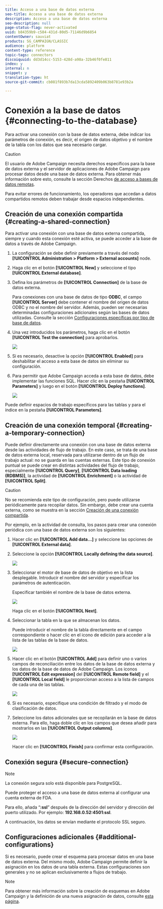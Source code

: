 ```yaml
---
title: Acceso a una base de datos externa
seo-title: Acceso a una base de datos externa
description: Acceso a una base de datos externa
seo-description: null
page-status-flag: never-activated
uuid: b84359b9-c584-431d-80d5-71146d9b6854
contentOwner: sauviat
products: SG_CAMPAIGN/CLASSIC
audience: platform
content-type: reference
topic-tags: connectors
discoiquuid: dd3d14cc-5153-428d-a98a-32b46f0fe811
index: y
internal: n
snippet: y
translation-type: ht
source-git-commit: cb081f893b7da13cda5892409b063b8781e93b2a

---
```



# Conexión a la base de datos {#connecting-to-the-database}

Para activar una conexión con la base de datos externa, debe indicar los parámetros de conexión, es decir, el origen de datos objetivo y el nombre de la tabla con los datos que sea necesario cargar.

>[!CAUTION]
>
>El usuario de Adobe Campaign necesita derechos específicos para la base de datos externa y el servidor de aplicaciones de Adobe Campaign para procesar datos desde una base de datos externa. Para obtener más información sobre esto, consulte la sección Derechos [de acceso a bases de datos remotas](../../platform/using/remote-database-access-rights.md).
>
>Para evitar errores de funcionamiento, los operadores que accedan a datos compartidos remotos deben trabajar desde espacios independientes.

## Creación de una conexión compartida {#creating-a-shared-connection}

Para activar una conexión con una base de datos externa compartida, siempre y cuando esta conexión esté activa, se puede acceder a la base de datos a través de Adobe Campaign.

1. La configuración se debe definir previamente a través del nodo **[!UICONTROL Administration > Platform > External accounts]** node.
1. Haga clic en el botón **[!UICONTROL New]** y seleccione el tipo **[!UICONTROL External database]**.
1. Defina los parámetros de **[!UICONTROL Connection]** de la base de datos externa.

   Para conexiones con una base de datos de tipo **ODBC**, el campo **[!UICONTROL Server]** debe contener el nombre del origen de datos ODBC y no el nombre del servidor. Además, pueden ser necesarias determinadas configuraciones adicionales según las bases de datos utilizadas. Consulte la sección [Configuraciones específicas por tipo de base de datos](../../platform/using/specific-configuration-database.md).

1. Una vez introducidos los parámetros, haga clic en el botón **[!UICONTROL Test the connection]** para aprobarlos.

   ![](assets/wf-external-account-create.png)

1. Si es necesario, desactive la opción **[!UICONTROL Enabled]** para deshabilitar el acceso a esta base de datos sin eliminar su configuración.
1. Para permitir que Adobe Campaign acceda a esta base de datos, debe implementar las funciones SQL. Hacer clic en la pestaña **[!UICONTROL Parameters]** y luego en el botón **[!UICONTROL Deploy functions]**.

   ![](assets/wf-external-account-functions.png)

Puede definir espacios de trabajo específicos para las tablas y para el índice en la pestaña **[!UICONTROL Parameters]**.

## Creación de una conexión temporal {#creating-a-temporary-connection}

Puede definir directamente una conexión con una base de datos externa desde las actividades de flujo de trabajo. En este caso, se trata de una base de datos externa local, reservada para utilizarse dentro de un flujo de trabajo actual: no se guarda en las cuentas externas. Este tipo de conexión puntual se puede crear en distintas actividades del flujo de trabajo, especialmente **[!UICONTROL Query]**, **[!UICONTROL Data loading (RDBMS)]**, la actividad de **[!UICONTROL Enrichment]** o la actividad de **[!UICONTROL Split]**.

>[!CAUTION]
>
>No se recomienda este tipo de configuración, pero puede utilizarse periódicamente para recopilar datos. Sin embargo, debe crear una cuenta externa, como se muestra en la sección [Creación de una conexión compartida](#creating-a-shared-connection).

Por ejemplo, en la actividad de consulta, los pasos para crear una conexión periódica con una base de datos externa son los siguientes:

1. Hacer clic en **[!UICONTROL Add data...]** y seleccione las opciones de **[!UICONTROL External data]**.
1. Seleccione la opción **[!UICONTROL Locally defining the data source]**.

   ![](assets/wf_add_data_local_external_data.png)

1. Seleccionar el motor de base de datos de objetivo en la lista desplegable. Introducir el nombre del servidor y especificar los parámetros de autenticación.

   Especificar también el nombre de la base de datos externa.

   ![](assets/wf_add_data_local_external_data_param.png)

   Haga clic en el botón **[!UICONTROL Next]**.

1. Seleccionar la tabla en la que se almacenan los datos.

   Puede introducir el nombre de la tabla directamente en el campo correspondiente o hacer clic en el icono de edición para acceder a la lista de las tablas de la base de datos.

   ![](assets/wf_add_data_local_external_data_select_table.png)

1. Hacer clic en el botón **[!UICONTROL Add]** para definir uno o varios campos de reconciliación entre los datos de la base de datos externa y los datos de la base de datos de Adobe Campaign. Los iconos **[!UICONTROL Edit expression]** del **[!UICONTROL Remote field]** y el **[!UICONTROL Local field]** le proporcionan acceso a la lista de campos de cada una de las tablas.

   ![](assets/wf_add_data_local_external_data_join.png)

1. Si es necesario, especifique una condición de filtrado y el modo de clasificación de datos.
1. Seleccione los datos adicionales que se recopilarán en la base de datos externa. Para ello, haga doble clic en los campos que desea añadir para mostrarlos en las **[!UICONTROL Output columns]**.

   ![](assets/wf_add_data_local_external_data_select.png)

   Hacer clic en **[!UICONTROL Finish]** para confirmar esta configuración.

## Conexión segura {#secure-connection}

>[!NOTE]
>
>La conexión segura solo está disponible para PostgreSQL.

Puede proteger el acceso a una base de datos externa al configurar una cuenta externa de FDA.

Para ello, añada “**:ssl**” después de la dirección del servidor y dirección del puerto utilizado. Por ejemplo: **192.168.0.52:4501:ssl**.

A continuación, los datos se envían mediante el protocolo SSL seguro.

## Configuraciones adicionales {#additional-configurations}

Si es necesario, puede crear el esquema para procesar datos en una base de datos externa. Del mismo modo, Adobe Campaign permite definir la asignación en los datos de una tabla externa. Estas configuraciones son generales y no se aplican exclusivamente a flujos de trabajo.

>[!NOTE]
>
>Para obtener más información sobre la creación de esquemas en Adobe Campaign y la definición de una nueva asignación de datos, consulte [esta página](../../configuration/using/about-schema-edition.md).